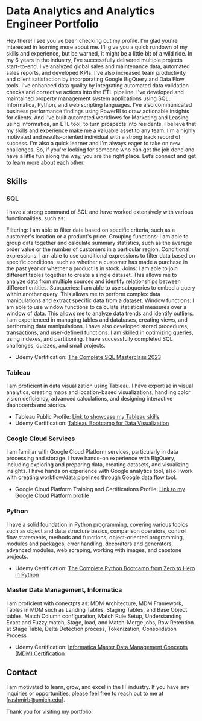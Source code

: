 # Data Analytics and Analytics Engineer Portfolio

Hey there! I see you've been checking out my profile. I'm glad you're interested in learning more about me. I'll give you a quick rundown of my skills and experience, but be warned, it might be a little bit of a wild ride.
In my 6 years in the industry, I've successfully delivered multiple projects start-to-end. I've analyzed global sales and maintenance data, automated sales reports, and developed KPIs. I've also increased team productivity and client satisfaction by incorporating Google BigQuery and Data Flow tools. I've enhanced data quality by integrating automated data validation checks and corrective actions into the ETL pipeline.
I've developed and maintained property management system applications using SQL, Informatica, Python, and web scripting languages. I've also communicated business performance findings using PowerBI to draw actionable insights for clients. And I've built automated workflows for Marketing and Leasing using Informatica, an ETL tool, to turn prospects into residents.
I believe that my skills and experience make me a valuable asset to any team. I'm a highly motivated and results-oriented individual with a strong track record of success. I'm also a quick learner and I'm always eager to take on new challenges.
So, if you're looking for someone who can get the job done and have a little fun along the way, you are the right place. Let’s connect and get to learn more about each other.

## Skills

### SQL
I have a strong command of SQL and have worked extensively with various functionalities, such as:

Filtering: I am able to filter data based on specific criteria, such as a customer's location or a product's price.
Grouping functions: I am able to group data together and calculate summary statistics, such as the average order value or the number of customers in a particular region.
Conditional expressions: I am able to use conditional expressions to filter data based on specific conditions, such as whether a customer has made a purchase in the past year or whether a product is in stock.
Joins: I am able to join different tables together to create a single dataset. This allows me to analyze data from multiple sources and identify relationships between different entities.
Subqueries: I am able to use subqueries to embed a query within another query. This allows me to perform complex data manipulations and extract specific data from a dataset.
Window functions: I am able to use window functions to calculate statistical measures over a window of data. This allows me to analyze data trends and identify outliers.
I am experienced in managing tables and databases, creating views, and performing data manipulations. I have also developed stored procedures, transactions, and user-defined functions. I am skilled in optimizing queries, using indexes, and partitioning. I have successfully completed SQL challenges, quizzes, and small projects.

- Udemy Certification: [The Complete SQL Masterclass 2023](https://github.com/bhutadarashmi/Data-Analyst-Portfolio/blob/main/certifications/SQL.pdf)

### Tableau
I am proficient in data visualization using Tableau. I have expertise in visual analytics, creating maps and location-based visualizations, handling color vision deficiency, advanced calculations, and designing interactive dashboards and stories.

- Tableau Public Profile: [Link to showcase my Tableau skills](https://public.tableau.com/app/profile/rashmi.bhutada)
- Udemy Certification: [Tableau Bootcamp for Data Visualization](https://github.com/bhutadarashmi/Data-Analyst-Portfolio/blob/main/certifications/Tableau.pdf)

### Google Cloud Services
I am familiar with Google Cloud Platform services, particularly in data processing and storage. I have hands-on experience with BigQuery, including exploring and preparing data, creating datasets, and visualizing insights. I have hands on experience with Google analytics tool, also I work with creating workflow/data pipelines through Google data flow tool.

- Google Cloud Platform Training and Certifications Profile: [Link to my Google Cloud Platform profile](https://partner.cloudskillsboost.google/public_profiles/a1edd24f-41b1-43ba-8cd5-8fb83897a739)

### Python
I have a solid foundation in Python programming, covering various topics such as object and data structure basics, comparison operators, control flow statements, methods and functions, object-oriented programming, modules and packages, error handling, decorators and generators, advanced modules, web scraping, working with images, and capstone projects.

- Udemy Certification: [The Complete Python Bootcamp from Zero to Hero in Python](https://github.com/bhutadarashmi/Data-Analyst-Portfolio/blob/main/certifications/Python.pdf)

### Master Data Management, Informatica
I am proficient with conectpts as:
  MDM Architecture,
  MDM Framework,
  Tables in MDM such as Landing Tables, Staging Tables, and Base Object tables,
  Match Column configuration,
  Match Rule Setup,
  Understanding Exact and Fuzzy match,
  Stage, load, and Match-Merge jobs,
  Raw Retention at Stage Table,
  Delta Detection process,
  Tokenization,
  Consolidation Process

- Udemy Certification: [Informatica Master Data Management Concepts (MDM) Certification](https://github.com/bhutadarashmi/Data-Analyst-Portfolio/blob/main/certifications/MDM.pdf)

## Contact
I am motivated to learn, grow, and excel in the IT industry. If you have any inquiries or opportunities, please feel free to reach out to me at [rashmirb@umich.edu].

Thank you for visiting my portfolio!
